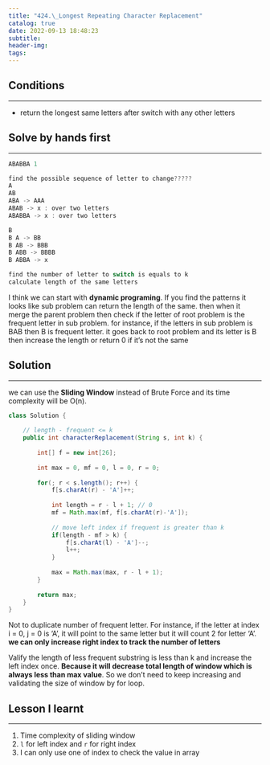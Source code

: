 ```yaml
---
title: "424.\_Longest Repeating Character Replacement"
catalog: true
date: 2022-09-13 18:48:23
subtitle:
header-img:
tags:
---
```

## Conditions

---

- return the longest same letters after switch with any other letters

## Solve by hands first

---

```java
ABABBA 1

find the possible sequence of letter to change?????
A
AB
ABA -> AAA
ABAB -> x : over two letters
ABABBA -> x : over two letters

B
B A -> BB
B AB -> BBB
B ABB -> BBBB
B ABBA -> x

find the number of letter to switch is equals to k
calculate length of the same letters

```

I think we can start with **dynamic programing**. If you find the patterns it looks like sub problem can return the length of the same. then when it merge the parent problem then check if the letter of root problem is the frequent letter in sub problem. for instance, if the letters in sub problem is BAB then B is frequent letter. it goes back to root problem and its letter is B then increase the length or return 0 if it’s not the same

## Solution

---

we can use the **Sliding Window** instead of Brute Force and its time complexity will be O(n).

```java
class Solution {
    
    // length - frequent <= k
    public int characterReplacement(String s, int k) {
        
        int[] f = new int[26];
        
        int max = 0, mf = 0, l = 0, r = 0;
        
        for(; r < s.length(); r++) {
            f[s.charAt(r) - 'A']++;
            
            int length = r - l + 1; // 0
            mf = Math.max(mf, f[s.charAt(r)-'A']);  
            
            // move left index if frequent is greater than k
            if(length - mf > k) {
                f[s.charAt(l) - 'A']--;
                l++;
            }
            
            max = Math.max(max, r - l + 1);
        }
        
        return max;
    }
}
```

Not to duplicate number of frequent letter. For instance, if the letter at index i = 0, j = 0 is ‘A’, it will point to the same letter but it will count 2 for letter ‘A’. **we can only increase right index to track the number of letters**

Valify the length of less frequent substring is less than k and increase the left index once. **Because it will decrease total length of window which is always less than max value**. So we don’t need to keep increasing and validating the size of window by for loop. 

## Lesson I learnt

---

1. Time complexity of sliding window
2. `l` for left  index and `r` for right index
3. I can only use one of index to check the value in array
